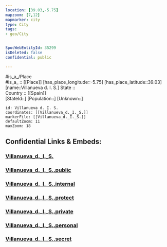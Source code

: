 ```yaml
---
location: [39.03,-5.75] 
mapzoom: [7,12] 
mapmarker: city 
type: City
tags:
- geo/City


SpocWebEntityId: 35299
isDeleted: false
confidential: public

---
```

#is_a_/Place  
#is_a_ :: [[Place]] 
[has_place_longitude::-5.75] 
[has_place_latitude::39.03] 
[name::Villanueva d. I. S.] 
State ::  
Country :: [[Spain]]  
[StateId::] 
[Population::] 
[Unknown::] 


```leaflet
id: Villanueva d. I. S.
coordinates: [[Villanueva_d._I._S.]] 
markerFile: [[Villanueva_d._I._S.]] 
defaultZoom: 11 
maxZoom: 18
```


## Confidential Links & Embeds: 

### [Villanueva_d._I._S.](/_Standards/Earth/Continent/Europe/Europe~South/Spain/Provinces~Spain/Extremadura/Badajoz.Province/City/Villanueva_d._I._S..md) 

### [Villanueva_d._I._S..public](/_public/Earth/Continent/Europe/Europe~South/Spain/Provinces~Spain/Extremadura/Badajoz.Province/City/Villanueva_d._I._S..public.md) 

### [Villanueva_d._I._S..internal](/_internal/Earth/Continent/Europe/Europe~South/Spain/Provinces~Spain/Extremadura/Badajoz.Province/City/Villanueva_d._I._S..internal.md) 

### [Villanueva_d._I._S..protect](/_protect/Earth/Continent/Europe/Europe~South/Spain/Provinces~Spain/Extremadura/Badajoz.Province/City/Villanueva_d._I._S..protect.md) 

### [Villanueva_d._I._S..private](/_private/Earth/Continent/Europe/Europe~South/Spain/Provinces~Spain/Extremadura/Badajoz.Province/City/Villanueva_d._I._S..private.md) 

### [Villanueva_d._I._S..personal](/_personal/Earth/Continent/Europe/Europe~South/Spain/Provinces~Spain/Extremadura/Badajoz.Province/City/Villanueva_d._I._S..personal.md) 

### [Villanueva_d._I._S..secret](/_secret/Earth/Continent/Europe/Europe~South/Spain/Provinces~Spain/Extremadura/Badajoz.Province/City/Villanueva_d._I._S..secret.md)

